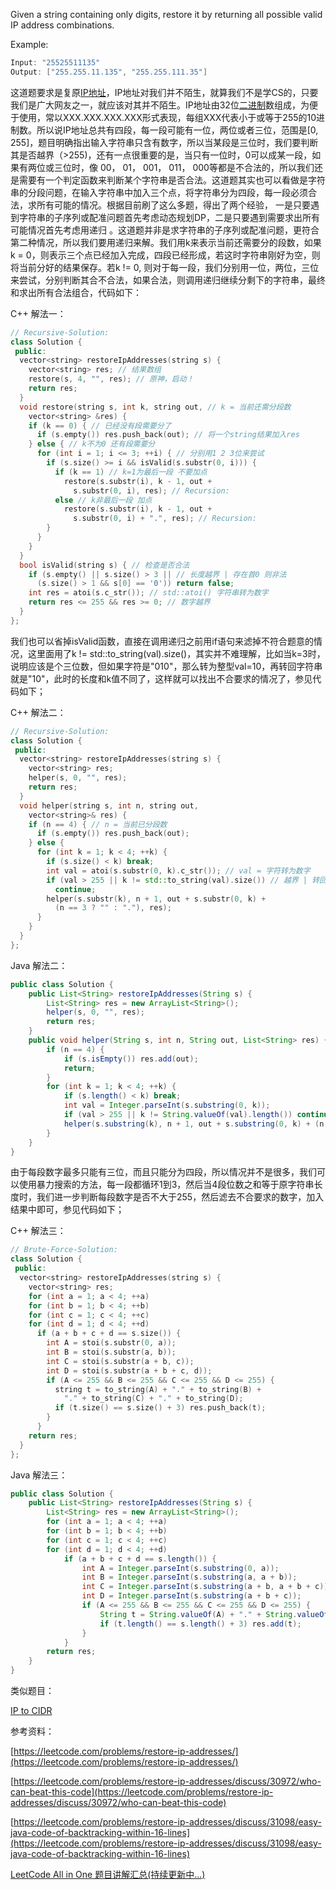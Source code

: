 Given a string containing only digits, restore it by returning all possible valid IP address combinations.

Example:

```cpp
Input: "25525511135"
Output: ["255.255.11.135", "255.255.111.35"]
```

这道题要求是复原[IP地址](http://zh.wikipedia.org/wiki/IP%E5%9C%B0%E5%9D%80)，IP地址对我们并不陌生，就算我们不是学CS的，只要我们是广大网友之一，就应该对其并不陌生。IP地址由32位[二进制](http://zh.wikipedia.org/wiki/%E4%BA%8C%E8%BF%9B%E5%88%B6)数组成，为便于使用，常以XXX.XXX.XXX.XXX形式表现，每组XXX代表小于或等于255的10进制数。所以说IP地址总共有四段，每一段可能有一位，两位或者三位，范围是\[0, 255\]，题目明确指出输入字符串只含有数字，所以当某段是三位时，我们要判断其是否越界（>255)，还有一点很重要的是，当只有一位时，0可以成某一段，如果有两位或三位时，像 00， 01， 001， 011， 000等都是不合法的，所以我们还是需要有一个判定函数来判断某个字符串是否合法。这道题其实也可以看做是字符串的分段问题，在输入字符串中加入三个点，将字符串分为四段，每一段必须合法，求所有可能的情况。根据目前刷了这么多题，得出了两个经验， 一是只要遇到字符串的子序列或配准问题首先考虑动态规划DP，二是只要遇到需要求出所有可能情况首先考虑用递归 。这道题并非是求字符串的子序列或配准问题，更符合第二种情况，所以我们要用递归来解。我们用k来表示当前还需要分的段数，如果k = 0，则表示三个点已经加入完成，四段已经形成，若这时字符串刚好为空，则将当前分好的结果保存。若k != 0, 则对于每一段，我们分别用一位，两位，三位来尝试，分别判断其合不合法，如果合法，则调用递归继续分剩下的字符串，最终和求出所有合法组合，代码如下：

C++ 解法一：

```cpp
// Recursive-Solution:
class Solution {
 public:
  vector<string> restoreIpAddresses(string s) {
    vector<string> res; // 结果数组
    restore(s, 4, "", res); // 原神，启动！
    return res;
  }
  void restore(string s, int k, string out, // k = 当前还需分段数
    vector<string> &res) {
    if (k == 0) { // 已经没有段需要分了
      if (s.empty()) res.push_back(out); // 将一个string结果加入res
    } else { // k不为0 还有段需要分
      for (int i = 1; i <= 3; ++i) { // 分别用1 2 3位来尝试
        if (s.size() >= i && isValid(s.substr(0, i))) {
          if (k == 1) // k=1为最后一段 不要加点
            restore(s.substr(i), k - 1, out +
              s.substr(0, i), res); // Recursion:
          else // k非最后一段 加点
            restore(s.substr(i), k - 1, out +
              s.substr(0, i) + ".", res); // Recursion:
        }
      }
    }
  }
  bool isValid(string s) { // 检查是否合法
    if (s.empty() || s.size() > 3 || // 长度越界 | 存在首0 则非法
      (s.size() > 1 && s[0] == '0')) return false;
    int res = atoi(s.c_str()); // std::atoi() 字符串转为数字
    return res <= 255 && res >= 0; // 数字越界
  }
};
```

我们也可以省掉isValid函数，直接在调用递归之前用if语句来滤掉不符合题意的情况，这里面用了k != std::to_string(val).size()，其实并不难理解，比如当k=3时，说明应该是个三位数，但如果字符是"010"，那么转为整型val=10，再转回字符串就是"10"，此时的长度和k值不同了，这样就可以找出不合要求的情况了，参见代码如下；

C++ 解法二：

```cpp
// Recursive-Solution:
class Solution {
 public:
  vector<string> restoreIpAddresses(string s) {
    vector<string> res;
    helper(s, 0, "", res);
    return res;
  }
  void helper(string s, int n, string out,
    vector<string>& res) {
    if (n == 4) { // n = 当前已分段数
      if (s.empty()) res.push_back(out);
    } else {
      for (int k = 1; k < 4; ++k) {
        if (s.size() < k) break;
        int val = atoi(s.substr(0, k).c_str()); // val = 字符转为数字
        if (val > 255 || k != std::to_string(val).size()) // 越界 | 转回字符串大小不对
          continue;
        helper(s.substr(k), n + 1, out + s.substr(0, k) +
          (n == 3 ? "" : "."), res);
      }
    }
  }
};
```

Java 解法二：

```java
public class Solution {
    public List<String> restoreIpAddresses(String s) {
        List<String> res = new ArrayList<String>();
        helper(s, 0, "", res);
        return res;
    }
    public void helper(String s, int n, String out, List<String> res) {
        if (n == 4) {
            if (s.isEmpty()) res.add(out);
            return;
        }
        for (int k = 1; k < 4; ++k) {
            if (s.length() < k) break;
            int val = Integer.parseInt(s.substring(0, k));
            if (val > 255 || k != String.valueOf(val).length()) continue;
            helper(s.substring(k), n + 1, out + s.substring(0, k) + (n == 3 ? "" : "."), res);
        }
    }
}
```

由于每段数字最多只能有三位，而且只能分为四段，所以情况并不是很多，我们可以使用暴力搜索的方法，每一段都循环1到3，然后当4段位数之和等于原字符串长度时，我们进一步判断每段数字是否不大于255，然后滤去不合要求的数字，加入结果中即可，参见代码如下；

C++ 解法三：

```cpp
// Brute-Force-Solution:
class Solution {
 public:
  vector<string> restoreIpAddresses(string s) {
    vector<string> res;
    for (int a = 1; a < 4; ++a) 
    for (int b = 1; b < 4; ++b) 
    for (int c = 1; c < 4; ++c) 
    for (int d = 1; d < 4; ++d) 
      if (a + b + c + d == s.size()) {
        int A = stoi(s.substr(0, a));
        int B = stoi(s.substr(a, b));
        int C = stoi(s.substr(a + b, c));
        int D = stoi(s.substr(a + b + c, d));
        if (A <= 255 && B <= 255 && C <= 255 && D <= 255) {
          string t = to_string(A) + "." + to_string(B) +
            "." + to_string(C) + "." + to_string(D);
          if (t.size() == s.size() + 3) res.push_back(t);
        }
      }
    return res;
  }
};
```

Java 解法三：

```java
public class Solution {
    public List<String> restoreIpAddresses(String s) {
        List<String> res = new ArrayList<String>();
        for (int a = 1; a < 4; ++a) 
        for (int b = 1; b < 4; ++b) 
        for (int c = 1; c < 4; ++c)
        for (int d = 1; d < 4; ++d) 
            if (a + b + c + d == s.length()) {
                int A = Integer.parseInt(s.substring(0, a));
                int B = Integer.parseInt(s.substring(a, a + b));
                int C = Integer.parseInt(s.substring(a + b, a + b + c));
                int D = Integer.parseInt(s.substring(a + b + c));
                if (A <= 255 && B <= 255 && C <= 255 && D <= 255) {
                    String t = String.valueOf(A) + "." + String.valueOf(B) + "." + String.valueOf(C) + "." + String.valueOf(D);
                    if (t.length() == s.length() + 3) res.add(t);
                }
            }
        return res;
    }
}
```

类似题目：

[IP to CIDR](http://www.cnblogs.com/grandyang/p/8440087.html)

参考资料：

[https://leetcode.com/problems/restore-ip-addresses/](https://leetcode.com/problems/restore-ip-addresses/)

[https://leetcode.com/problems/restore-ip-addresses/discuss/30972/who-can-beat-this-code](https://leetcode.com/problems/restore-ip-addresses/discuss/30972/who-can-beat-this-code)

[https://leetcode.com/problems/restore-ip-addresses/discuss/31098/easy-java-code-of-backtracking-within-16-lines](https://leetcode.com/problems/restore-ip-addresses/discuss/31098/easy-java-code-of-backtracking-within-16-lines)

[LeetCode All in One 题目讲解汇总(持续更新中...)](http://www.cnblogs.com/grandyang/p/4606334.html)
